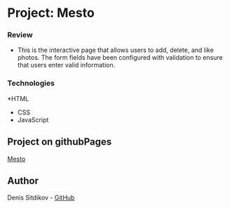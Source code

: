 # Project: Mesto

### Review

* This is the interactive page that allows users to add,
delete, and like photos. The form fields have been configured with
validation to ensure that users enter valid information.

### Technologies

*HTML
* CSS
* JavaScript

## Project on githubPages

[Mesto](https://sitdikov-denis.github.io/mesto/)

## Author

Denis Sitdikov - [GitHub](https://github.com/Sitdikov-Denis)


